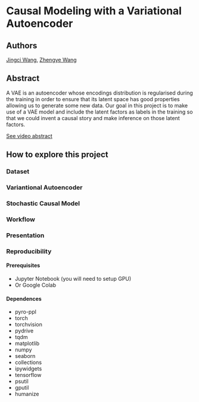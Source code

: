 # Causal Modeling with a Variational Autoencoder

## Authors 

[Jingci Wang](https://www.linkedin.com/in/jingci-wang-613b31136/), [Zhengye Wang](https://www.linkedin.com/in/zhengyewang/)

## Abstract

A VAE is an autoencoder whose encodings distribution is regularised during the training in order to ensure that its latent space has good properties allowing us to generate some new data. Our goal in this project is to make use of a VAE model and include the latent factors as labels in the training so that we could invent a causal story and make inference on those latent factors.

<!--- People often use predictive models to recommend actions within a particular domain.  However, those predictions are biased by confounding.  Addressing this issue requires a causal model.  We built a causal generative model to analyze data in this domain.  We used public data to validate the testable implications of the structure of the model.  We then chose a parametric form of the model that performed well in posterior predictive checks.  We show the causal effects of the action on the outcome and provide a simple Web app that illustrates an application of the proposed method.--->

[See video abstract](https://www.youtube.com/watch?v=o3GfnEjTdIQ)

## How to explore this project

### Dataset


### Variantional Autoencoder

### Stochastic Causal Model


### Workflow

<!---In this section, you will explain to other people how to navigate your project.

I am going to use this section to explain how to set up your project directory.

Put your project in the appropriate project directory. Create a subdirectory for your project and give it a clear name that reflects specific elements of your project.  It should not conflict with other group's names, obviously.  For example, some students who analyzed Airbnb data analyzed Bay Area real estate, while others analyzed Austin TX.  So good subdirectory names would be "airbnb model bay area" and "airbnb model austin".

Set up your project directory as you see fit.  The two most important things are **presentation** and **reproducibility**. --->

### Presentation

<!---Presentation means you have done your best to make it easy for future students to understand and learn from your work.  A bad presentation is having many badly named notebooks with lots of code, and little text explanation.  NEU students will be penalized for poor presentation.

Presentation also means clean code.  **Python code must adhere to [flake8](http://flake8.pycqa.org/en/latest/index.html#quickstart)**, even if the code is inside Jupyter notebooks.  R code should follow R conventions.  I suggest the [tidyverse style guide](https://style.tidyverse.org/).

**Avoid unneccesary code and output in notebooks**.  If loading a package in your R notebook causes a bunch of warnings and messages to be printed, turn message printing and warning printing off in that block of code.  Don't import libraries in your Jupyter notebook if you are not going to use them.  Don't have `!pip install ...` lines, just tell us what to install.  Don't have long-run on lines --->

### Reproducibility

<!---**Reproducibility** means that someone can easily clone this repo and reproduce your work.  Ideally, you should have notebooks (R Notebook or Jupyter notebooks) that you can be run directly.

* Make it clear what libraries need to be installed.
* You can put data, figures, code, slides, and other files in their own directories.  If you do, explain them in your version of this README.md.
* If you want to get fancy, you can [wrap your analysis in an R package](https://www.r-bloggers.com/creating-an-analysis-as-a-package-and-vignette/), or a Python library, or use the [Cookiecutter Data Science](https://drivendata.github.io/cookiecutter-data-science/).  But this is purely a matter of personal preference. 

Other notes:
* Above, there is a link to a video abstract.  You **must** create a **short** video summary of your work.  No more than 5 minutes.
* Use links in the author's section to link you your own websites, Linkedin, online portfolios, etc.--->


#### Prerequisites

* Jupyter Notebook (you will need to setup GPU)
* Or Google Colab 


#### Dependences

 * pyro-ppl
 * torch
 * torchvision
 * pydrive
 * tqdm
 * matplotlib
 * numpy
 * seaborn
 * collections
 * ipywidgets
 * tensorflow
 * psutil
 * gputil
 * humanize
